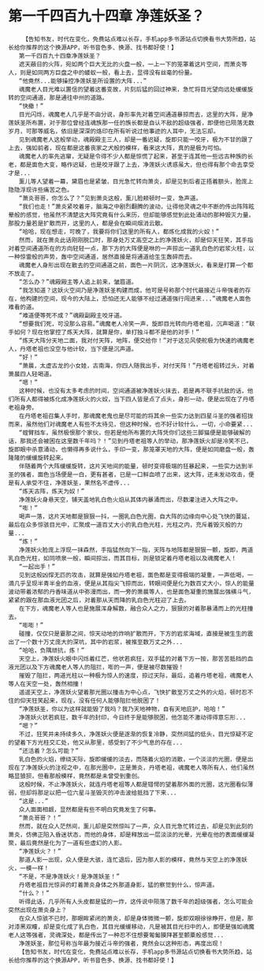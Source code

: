 # 第一千四百九十四章 净莲妖圣？
        【告知书友，时代在变化，免费站点难以长存，手机app多书源站点切换看书大势所趋，站长给你推荐的这个换源APP，听书音色多、换源、找书都好使！】
       第一千四百九十四章净莲妖圣？
       遮天蔽日的火阵，宛如两个巨大无比的火盘一般，一上一下的笼罩着这片空间，而萧炎等人，则是如同两方巨盘之中的蝼蚁一般，看上去，显得没有丝毫的份量。
       “他竟然...能够操控净莲妖圣所设置的大阵...”
       魂魔老人目光难以置信的望着这番变故，片刻后猛的回过神来，急忙将目光望向远处缓缓旋转的空间通道，那是通往中州的道路。
       “快撤！”
       目光闪烁，魂魔老人几乎是不由分说，身形率先对着空间通道暴掠而去，这里的大阵，是净莲妖圣所布置，对于那位曾经连魂族那一任的族长都是自认不敌的超级强者，即便他已陨落无数岁月，可那等威名，依旧是深深的烙印在所有听说过他事迹的人耳中，无法忘却。
       见到魂魔老人这般举动，魂殿殿主三人，却是一番迟疑，旋即只能一咬牙，极为不甘的跟了上去，强如前者，现在都是这番丧家之犬般的模样，看来这大阵，真的是极为可怕。
       魂魔老人的率先逃窜，无疑是令得不少人都是惊慌了起来，甚至于连其他一些远古种族的长老，都是面色大变，略作迟疑，也是咬牙跟了上去，净莲妖火诱惑虽大，但也得有那个命去享受才是...
       薰儿等人望着一幕，黛眉也是紧皱，目光急忙转向萧炎，却是见到后者正捂着额头，脸庞上隐隐浮现许些痛苦之色。
       “萧炎哥哥，你怎么了？”见到萧炎这般，薰儿脸颊顿时一变，急声道。
       “我们也走！”萧炎紧咬着牙，脑海之中剧烈翻腾的波动，让得他灵魂之中不断的传出阵阵眩晕般的感觉，他虽然不清楚这大阵究竟有什么来历，但却能够感觉到此处涌动的那种毁灭力量，那股力量若是扩散而开，这里的人，都是会在瞬间烟消云散。
       “哈哈，现在想走，可晚了，我要将你们这里的所有人，都炼化成我的火奴！”
       然而，就在萧炎此话刚刚脱口时，那身处万丈高空之上的净莲妖火，却是仰天狂笑，其手指对着空间通道所在的方向轻轻一点，那下方的大阵便是咻的一声掠出一道乳白色的岩浆火柱，以一种惊雷般的声势，轰中空间通道，居然直接是将通道给生生轰碎而去。
       魂魔老人身形出现在散去的空间通道之前，面色一片阴沉，这净莲妖火，看来是打算一个都不放走了。
       “怎么办？”魂殿殿主等人追上前来，皱眉道。
       “我怎知道？这妖火空间乃是净莲妖圣构建而成，他可是号称那个时代最接近斗帝强者的存在，他构建的空间，现今的大陆上，恐怕还无人能够不经过通道强行闯进来...”魂魔老人面色难看的道。
       “难道便等死不成？”魂殿副殿主咬牙道。
       “想要我们死，可没那么容易。”魂魔老人冷笑一声，旋即目光转向丹塔老祖，沉声喝道：“联手如何？现在他掌控了炼天大阵，就算是你，单打独斗都不是他的对手！”
       “炼天大阵分天地二面，我对付天阵，地阵，便交给你！”对于这见风使舵极为快速的魂魔老人，丹塔老祖也没空与他计较，当下便是沉声道。
       “好！”
       “萧晨，太虚古龙的小女娃，古南海，你四人随我出手，对付天阵！”丹塔老祖转过头，对着萧晨四人轻喝道。
       “嗯！”
       这种时候，也没有太多考虑的时间，空间通道被净莲妖火抹去，若是再不联手抗敌的话，他们所有人都得被炼化成净莲妖火的火奴，当下四人皆是点了点头，身形一动，便是出现在了丹塔老祖身旁。
       在丹塔老祖召集人手时，那魂魔老鬼也是尽可能的将其余一些实力达到四星斗圣的强者招拢而来，虽然他们对魂魔老人有些不太待见，但这种时候，也不好计较什么，一切，小命要紧...
       “螳臂挡车，虽然极恨那个家伙，但若是他所布置的大阵凭你们这些三脚猫便是能够破解的话，那我还会被困在这里数千年吗？！”见到丹塔老祖等人的举动，那净莲妖火却是冷笑不已，旋即眼中杀意涌动，也懒得再多说什么，手印一变，那笼罩天地的大阵，便是如同磨盘一般，轰隆隆的缓缓旋转起来。
       伴随着两个大阵缓缓旋转，这片天地间的能量，顿时变得极端的狂暴起来，一些实力达到半圣的强者，面色当场便是一白，更有甚者，已是一口鲜血喷了出来，这大阵，还未发动攻击，便是有人承受不住，净莲妖圣，果然名不虚传...
       “炼天古阵，炼天为奴！”
       净莲妖火身悬天空，铺天盖地乳白色火焰从其体内暴涌而出，尽数灌注进入大阵之中。
       “嘭！”
       喝声一落，这片天地都是狠狠一抖，一圈乳白色光圈，自大阵的边缘向中心处飞快的蔓延，最后在众多惊骇目光中，汇聚成一道百丈大小的乳白色光柱，光柱之内，充斥着毁灭般的力量...
       “炼！”
       净莲妖火脸庞上浮现一抹森然，手指猛然向下一指，天阵与地阵都是狠狠一颤，旋即，两道乳白色光柱，如同喷泉一般，瞬间掠出，而其目标，则是锁定着丹塔老祖以及魂魔老人！
       “一起出手！”
       见到这般凶悍无匹的攻击，就算是强如丹塔老祖，面色都是变得极端的凝重，一声低喝，一滴几乎呈现半青半金的血液，便是从其指尖飞掠而出，转眼间便是化为数百丈大小，惊人的能量波动带着浓郁的丹香味道从中弥漫而出，而一旁的萧晨等人，也是面色凝重的施展出强横斗气，紧紧的跟在那血液光团之后，对着那从天而降的乳白色光柱迎了上去。
       在下方，魂魔老人等人也是施展浑身解数，融合众人之力，狠狠的对着那暴涌而上的光柱撞去。
       “嘭嘭！”
       碰撞，仅仅只是霎那之间，惊天动地的炸响扩散而开，下方的岩浆海域，直接是被生生的震出了一个数十万丈庞大的深坑，其中的岩浆，被推至数万丈之外...
       “哈哈，负隅顽抗，炼！”
       天空上，净莲妖火眼中闪烁着红芒，他状若疯狂，双手猛的对着下方一按，那苦苦抵挡的血液光团以及下方魂魔老人等人的阻拦，嘭的一声，便是被尽数摧毁！
       摧毁了阻拦，两道光柱以一种极为惊人的速度，掠过天际，最后，追着丹塔老祖，魂魔老人等人在天空一处，轰然相撞！
       遥遥天空上，净莲妖火望着那光圈以撞击为中心点，飞快扩散至万丈之外的火焰，顿时忍不住的仰天狂笑起来，现在，没有任何人能够阻拦他脱困了！
       “净莲妖圣，你以为这样就能毁了我吗？我乃天地神物，自有天地庇护，哈哈！”
       净莲妖火状若疯狂，数千年的封印，今日终于是能够脱困，他怎能不激动得得意忘形...
       “嗯？”
       不过，狂笑并未持续多久，净莲妖火便是逐渐的恢复冷静，突然间猛的低头，目光惊疑不定的望着下方光柱交汇处，他又从那里，感受到了不少气息的存在...
       “还活着？怎么可能？”
       乳白色的火焰，缭绕天际，旋即缓缓的淡去，而随着火焰的消散，一个淡淡的光圈，便是出现在了净莲妖火的注视之中，在那光圈中，正是萧炎，丹塔老祖，魂魔老人等所有人，他们虽然略显狼狈，但看那般模样，竟然都是未曾受到重创。
       这般时候，不止净莲妖火，就连丹塔老祖等人都是错愕的望着那外面的光圈，这光圈看似薄弱，但却将那足以把一位六星斗圣毁灭的冲击波给抵挡了下来...
       “这是...”
       众人面面相觑，显然都是有些不明白究竟发生了何事。
       “萧炎哥哥？！”
       然而，就在众人茫然间，薰儿却是突然惊叫了一声，众人目光急忙转过去，却是见到此刻的萧炎，仿佛正陷入昏迷状态，而他的身体，却是释放出一层淡淡的光晕，光晕在他的表面缓缓凝聚，最后竟然是化为了一道有些虚幻的人影。
       “净莲妖火？！”
       那道人影一出现，众人便是大骇，连忙退后，因为那人影的模样，竟然与天空上的净莲妖火，一模一样！
       “不是，不是净莲妖火！是净莲妖圣！”
       丹塔老祖目光惊异的盯着萧炎身体之外那道身影，猛的察觉到什么，惊声道。
       “什么？！”
       听得此话，几乎所有人头皮都是猛的一炸，这传说中陨落了数千年的超级强者，怎么可能会突然出现在萧炎身上？
       在众人惊骇不已时，那眼眸紧闭的萧炎，却是身体微微一颤，旋即双眼徐徐睁开，但是，那对漆黑双瞳，却是变化成了乳白色，其目光缓缓移动，凡是被其目光扫中的人，即便是强如魂魔老人这等强者，灵魂深处，都是传出了一种忍不住想要匍匐膜拜甚至颤粟般感觉...
       净莲妖圣，那位号称当年最为接近斗帝的强者，竟然会以这种形态，再度出现！
       【告知书友，时代在变化，免费站点难以长存，手机app多书源站点切换看书大势所趋，站长给你推荐的这个换源APP，听书音色多、换源、找书都好使！】